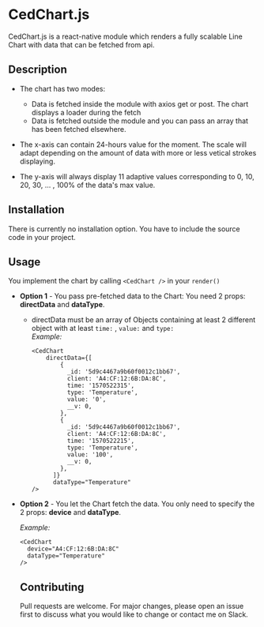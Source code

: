 # CedChart.js
CedChart.js is a react-native module which renders a fully scalable Line Chart with data that can be fetched from api.

## Description
- The chart has two modes:
    - Data is fetched inside the module with axios get or post. The chart displays a loader during the fetch
    - Data is fetched outside the module and you can pass an array that has been fetched elsewhere.

- The x-axis can contain 24-hours value for the moment. The scale will adapt depending on the amount of data with more or less vetical strokes displaying.

- The y-axis will always display 11 adaptive values corresponding to 0, 10, 20, 30, ... , 100% of the data's max value.

## Installation
There is currently no installation option. You have to include the source code in your project.

## Usage
You implement the chart by calling ```<CedChart />``` in your ```render()```

- **Option 1** - You pass pre-fetched data to the Chart:
    You need 2 props: **directData** and **dataType**.
    - directData must be an array of Objects containing at least 2 different object with at least ```time:``` ,  ```value:``` and ```type:```     
    *Example:* 
        ```
      <CedChart 
            directData={[
                {
                  _id: '5d9c4467a9b60f0012c1bb67',
                  client: 'A4:CF:12:6B:DA:8C',
                  time: '1570522315',
                  type: 'Temperature',
                  value: '0',
                  __v: 0,
                },
                {
                  _id: '5d9c4467a9b60f0012c1bb67',
                  client: 'A4:CF:12:6B:DA:8C',
                  time: '1570522215',
                  type: 'Temperature',
                  value: '100',
                  __v: 0,
                },
              ]}
              dataType="Temperature" 
      />
        ```
- **Option 2** - You let the Chart fetch the data. You only need to specify the 2 props: **device** and **dataType**.
    
    *Example:*
    ```
    <CedChart
      device="A4:CF:12:6B:DA:8C"
      dataType="Temperature"
    />
    ```
  
  ## Contributing
  Pull requests are welcome. For major changes, please open an issue first to discuss what you would like to change or contact me on Slack.
